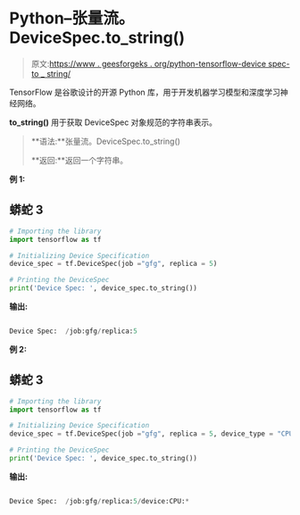 # Python–张量流。DeviceSpec.to_string()

> 原文:[https://www . geesforgeks . org/python-tensorflow-device spec-to _ string/](https://www.geeksforgeeks.org/python-tensorflow-devicespec-to_string/)

TensorFlow 是谷歌设计的开源 Python 库，用于开发机器学习模型和深度学习神经网络。

**to_string()** 用于获取 DeviceSpec 对象规范的字符串表示。

> **语法:**张量流。DeviceSpec.to_string()
> 
> **返回:**返回一个字符串。

**例 1:**

## 蟒蛇 3

```py
# Importing the library
import tensorflow as tf

# Initializing Device Specification
device_spec = tf.DeviceSpec(job ="gfg", replica = 5)

# Printing the DeviceSpec 
print('Device Spec: ', device_spec.to_string())
```

**输出:**

```py

Device Spec:  /job:gfg/replica:5

```

**例 2:**

## 蟒蛇 3

```py
# Importing the library
import tensorflow as tf

# Initializing Device Specification
device_spec = tf.DeviceSpec(job ="gfg", replica = 5, device_type = "CPU")

# Printing the DeviceSpec 
print('Device Spec: ', device_spec.to_string())
```

**输出:**

```py

Device Spec:  /job:gfg/replica:5/device:CPU:*

```